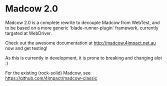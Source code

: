 # Madcow 2.0

Madcow 2.0 is a complete rewrite to decouple Madcow from WebTest, and to be based on a more generic 'blade-runner-plugin' framework, currently targeted at WebDriver.

Check out the awesome documentation at http://madcow.4impact.net.au now and get testing!

As this is currently in development, it is prone to breaking and changing alot :)

For the existing (rock-solid) Madcow, see https://github.com/4impact/madcow-classic

